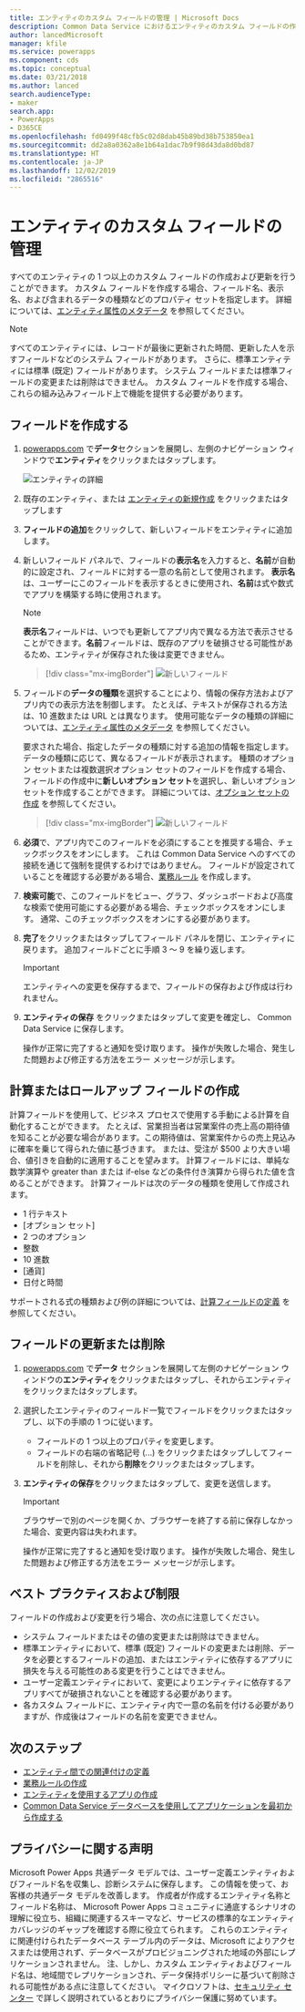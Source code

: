 ```yaml
---
title: エンティティのカスタム フィールドの管理 | Microsoft Docs
description: Common Data Service におけるエンティティのカスタム フィールドの作成、読み取り、更新、および削除を行う方法のチュートリアル。
author: lancedMicrosoft
manager: kfile
ms.service: powerapps
ms.component: cds
ms.topic: conceptual
ms.date: 03/21/2018
ms.author: lanced
search.audienceType:
- maker
search.app:
- PowerApps
- D365CE
ms.openlocfilehash: fd0499f48cfb5c02d8dab45b89bd38b753850ea1
ms.sourcegitcommit: dd2a8a0362a8e1b64a1dac7b9f98d43da8d0bd87
ms.translationtype: HT
ms.contentlocale: ja-JP
ms.lasthandoff: 12/02/2019
ms.locfileid: "2865516"
---
```

# <a name="manage-custom-fields-in-an-entity"></a>エンティティのカスタム フィールドの管理
すべてのエンティティの 1 つ以上のカスタム フィールドの作成および更新を行うことができます。 カスタム フィールドを作成する場合、フィールド名、表示名、および含まれるデータの種類などのプロパティ セットを指定します。 詳細については、[エンティティ属性のメタデータ](../../developer/common-data-service/entity-attribute-metadata.md) を参照してください。

> [!NOTE]
> すべてのエンティティには、レコードが最後に更新された時間、更新した人を示すフィールドなどのシステム フィールドがあります。 さらに、標準エンティティには標準 (既定) フィールドがあります。 システム フィールドまたは標準フィールドの変更または削除はできません。 カスタム フィールドを作成する場合、これらの組み込みフィールド上で機能を提供する必要があります。

## <a name="create-a-field"></a>フィールドを作成する
1. [powerapps.com](https://make.powerapps.com/?utm_source=padocs&utm_medium=linkinadoc&utm_campaign=referralsfromdoc) で**データ**セクションを展開し、左側のナビゲーション ウィンドウで**エンティティ**をクリックまたはタップします。

    ![エンティティの詳細](./media/data-platform-cds-create-entity/entitylist.png "エンティティ リスト")

2. 既存のエンティティ、または [エンティティの新規作成](data-platform-create-entity.md) をクリックまたはタップします

3. **フィールドの追加**をクリックして、新しいフィールドをエンティティに追加します。

4. 新しいフィールド パネルで、フィールドの**表示名**を入力すると、**名前**が自動的に設定され、フィールドに対する一意の名前として使用されます。 **表示名**は、ユーザーにこのフィールドを表示するときに使用され、**名前**は式や数式でアプリを構築する時に使用されます。

    > [!NOTE]
    > **表示名**フィールドは、いつでも更新してアプリ内で異なる方法で表示させることができます。**名前**フィールドは、既存のアプリを破損させる可能性があるため、エンティティが保存された後は変更できません。

    > [!div class="mx-imgBorder"] 
    > ![新しいフィールド](./media/data-platform-cds-create-entity/newfieldpanel.png "新規フィールドのパネル")

5. フィールドの**データの種類**を選択することにより、情報の保存方法およびアプリ内での表示方法を制御します。 たとえば、テキストが保存される方法は、10 進数または URL とは異なります。 使用可能なデータの種類の詳細については、[エンティティ属性のメタデータ](../../developer/common-data-service/entity-attribute-metadata.md) を参照してください。

    要求された場合、指定したデータの種類に対する追加の情報を指定します。 データの種類に応じて、異なるフィールドが表示されます。 種類のオプション セットまたは複数選択オプション セットのフィールドを作成する場合、フィールドの作成中に**新しいオプション セット**を選択し、新しいオプション セットを作成することができます。 詳細については、[オプション セットの作成](custom-picklists.md) を参照してください。

    > [!div class="mx-imgBorder"] 
    > ![新しいフィールド](./media/data-platform-cds-create-entity/newfieldpanel-2.png "新規フィールドのパネル")


7. **必須**で、アプリ内でこのフィールドを必須にすることを推奨する場合、チェックボックスをオンにします。 これは Common Data Service へのすべての接続を通じて強制を提供するわけではありません。 フィールドが設定されていることを確認する必要がある場合、[業務ルール](data-platform-create-business-rule.md) を作成します。

8. **検索可能**で、このフィールドをビュー、グラフ、ダッシュボードおよび高度な検索で使用可能にする必要がある場合、チェックボックスをオンにします。 通常、このチェックボックスをオンにする必要があります。

9. **完了**をクリックまたはタップしてフィールド パネルを閉じ、エンティティに戻ります。 追加フィールドごとに手順 3 ～ 9 を繰り返します。
   
    > [!IMPORTANT]
    > エンティティへの変更を保存するまで、フィールドの保存および作成は行われません。

10. **エンティティの保存** をクリックまたはタップして変更を確定し、 Common Data Service に保存します。

    操作が正常に完了すると通知を受け取ります。 操作が失敗した場合、発生した問題および修正する方法をエラー メッセージが示します。

## <a name="create-a-calculated-or-roll-up-field"></a>計算またはロールアップ フィールドの作成
計算フィールドを使用して、ビジネス プロセスで使用する手動による計算を自動化することができます。 たとえば、営業担当者は営業案件の売上高の期待値を知ることが必要な場合があります。この期待値は、営業案件からの売上見込みに確率を乗じて得られた値に基づきます。 または、受注が $500 より大きい場合、値引きを自動的に適用することを望みます。 計算フィールドには、単純な数学演算や greater than または if-else などの条件付き演算から得られた値を含めることができます。 計算フィールドは次のデータの種類を使用して作成されます。

* 1 行テキスト
* [オプション セット]
* 2 つのオプション
* 整数
* 10 進数
* [通貨]
* 日付と時間

サポートされる式の種類および例の詳細については、[計算フィールドの定義](/dynamics365/customer-engagement/customize/define-calculated-fields) を参照してください。

## <a name="update-or-delete-a-field"></a>フィールドの更新または削除
1. [powerapps.com](https://make.powerapps.com/?utm_source=padocs&utm_medium=linkinadoc&utm_campaign=referralsfromdoc) で**データ** セクションを展開して左側のナビゲーション ウィンドウの**エンティティ**をクリックまたはタップし、それからエンティティをクリックまたはタップします。
2. 選択したエンティティのフィールド一覧でフィールドをクリックまたはタップし、以下の手順の 1 つに従います。
   
   * フィールドの 1 つ以上のプロパティを変更します。
   * フィールドの右端の省略記号 (...) をクリックまたはタップししてフィールドを削除し、それから**削除**をクリックまたはタップします。

3. **エンティティの保存**をクリックまたはタップして、変更を送信します。
   
    > [!IMPORTANT]
    > ブラウザーで別のページを開くか、ブラウザーを終了する前に保存しなかった場合、変更内容は失われます。

    操作が正常に完了すると通知を受け取ります。 操作が失敗した場合、発生した問題および修正する方法をエラー メッセージが示します。

## <a name="best-practices-and-restrictions"></a>ベスト プラクティスおよび制限
フィールドの作成および変更を行う場合、次の点に注意してください。

* システム フィールドまたはその値の変更または削除はできません。
* 標準エンティティにおいて、標準 (既定) フィールドの変更または削除、データを必要とするフィールドの追加、またはエンティティに依存するアプリに損失を与える可能性のある変更を行うことはできません。
* ユーザー定義エンティティにおいて、変更によりエンティティに依存するアプリすべてが破損されないことを確認する必要があります。
* 各カスタム フィールドに、エンティティ内で一意の名前を付ける必要がありますが、作成後はフィールドの名前を変更できません。

## <a name="next-steps"></a>次のステップ
* [エンティティ間での関連付けの定義](data-platform-entity-lookup.md)
* [業務ルールの作成](data-platform-create-business-rule.md)
* [エンティティを使用するアプリの作成](../canvas-apps/data-platform-create-app.md)
* [Common Data Service データベースを使用してアプリケーションを最初から作成する](../canvas-apps/data-platform-create-app-scratch.md)

## <a name="privacy-notice"></a>プライバシーに関する声明
Microsoft Power Apps 共通データ モデルでは、ユーザー定義エンティティおよびフィールド名を収集し、診断システムに保存します。  この情報を使って、お客様の共通データ モデルを改善します。 作成者が作成するエンティティ名称とフィールド名称は、 Microsoft Power Apps コミュニティに通底するシナリオの理解に役立ち、組織に関連するスキーマなど、サービスの標準的なエンティティ カバレッジのギャップを確認する際に役立てられます。 これらのエンティティに関連付けられたデータベース テーブル内のデータは、Microsoft によりアクセスまたは使用されず、データベースがプロビジョニングされた地域の外部にレプリケーションされません。 注、しかし、カスタム エンティティおよびフィールド名は、地域間でレプリケーションされ、データ保持ポリシーに基づいて削除される可能性がある点に注意してください。 マイクロソフトは、[セキュリティ センター](https://www.microsoft.com/trustcenter/Privacy/default.aspx) で詳しく説明されているとおりにプライバシー保護に努めています。

